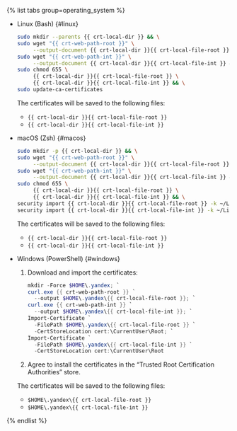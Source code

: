 
{% list tabs group=operating_system %}

- Linux (Bash) {#linux}

   ```bash
   sudo mkdir --parents {{ crt-local-dir }} && \
   sudo wget "{{ crt-web-path-root }}" \
        --output-document {{ crt-local-dir }}{{ crt-local-file-root }} && \
   sudo wget "{{ crt-web-path-int }}" \
        --output-document {{ crt-local-dir }}{{ crt-local-file-int }} && \
   sudo chmod 655 \
        {{ crt-local-dir }}{{ crt-local-file-root }} \
        {{ crt-local-dir }}{{ crt-local-file-int }} && \
   sudo update-ca-certificates
   ```

   The certificates will be saved to the following files:

   * `{{ crt-local-dir }}{{ crt-local-file-root }}`
   * `{{ crt-local-dir }}{{ crt-local-file-int }}`

- macOS (Zsh) {#macos}

   ```bash
   sudo mkdir -p {{ crt-local-dir }} && \
   sudo wget "{{ crt-web-path-root }}" \
        --output-document {{ crt-local-dir }}{{ crt-local-file-root }} && \
   sudo wget "{{ crt-web-path-int }}" \
        --output-document {{ crt-local-dir }}{{ crt-local-file-int }} && \
   sudo chmod 655 \
        {{ crt-local-dir }}{{ crt-local-file-root }} \
        {{ crt-local-dir }}{{ crt-local-file-int }} && \
   security import {{ crt-local-dir }}{{ crt-local-file-root }} -k ~/Library/Keychains/login.keychain; \
   security import {{ crt-local-dir }}{{ crt-local-file-int }} -k ~/Library/Keychains/login.keychain
   ```

   The certificates will be saved to the following files:

   * `{{ crt-local-dir }}{{ crt-local-file-root }}`
   * `{{ crt-local-dir }}{{ crt-local-file-int }}`

- Windows (PowerShell) {#windows}

   1. Download and import the certificates:

      ```powershell
      mkdir -Force $HOME\.yandex; `
      curl.exe {{ crt-web-path-root }} `
        --output $HOME\.yandex\{{ crt-local-file-root }}; `
      curl.exe {{ crt-web-path-int }} `
        --output $HOME\.yandex\{{ crt-local-file-int }}; `
      Import-Certificate `
        -FilePath $HOME\.yandex\{{ crt-local-file-root }} `
        -CertStoreLocation cert:\CurrentUser\Root; `
      Import-Certificate `
        -FilePath $HOME\.yandex\{{ crt-local-file-int }} `
        -CertStoreLocation cert:\CurrentUser\Root
      ```

   1. Agree to install the certificates in the <q>Trusted Root Certification Authorities</q> store.

   The certificates will be saved to the following files:

   * `$HOME\.yandex\{{ crt-local-file-root }}`
   * `$HOME\.yandex\{{ crt-local-file-int }}`

{% endlist %}


